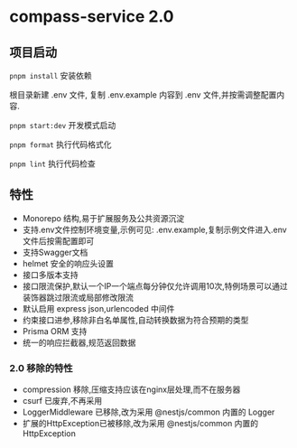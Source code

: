 # compass-service 2.0

## 项目启动

`pnpm install` 安装依赖

根目录新建 .env 文件, 复制 .env.example 内容到 .env 文件,并按需调整配置内容.

`pnpm start:dev` 开发模式启动

`pnpm format` 执行代码格式化

`pnpm lint` 执行代码检查

## 特性

* Monorepo 结构,易于扩展服务及公共资源沉淀
* 支持.env文件控制环境变量,示例可见: .env.example,复制示例文件进入.env文件后按需配置即可
* 支持Swagger文档
* helmet 安全的响应头设置
* 接口多版本支持
* 接口限流保护,默认一个IP一个端点每分钟仅允许调用10次,特例场景可以通过装饰器跳过限流或局部修改限流
* 默认启用 express json,urlencoded 中间件
* 约束接口进参,移除非白名单属性,自动转换数据为符合预期的类型
* Prisma ORM 支持
* 统一的响应拦截器,规范返回数据

### 2.0 移除的特性

* compression 移除,压缩支持应该在nginx层处理,而不在服务器
* csurf 已废弃,不再采用
* LoggerMiddleware 已移除,改为采用 @nestjs/common 内置的 Logger
* 扩展的HttpException已被移除,改为采用 @nestjs/common 内置的 HttpException
